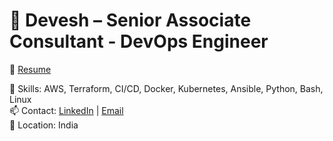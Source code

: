# 💼 Devesh – Senior Associate Consultant - DevOps Engineer

🔗 [Resume](./Devesh_Resume.pdf)

🚀 Skills: AWS, Terraform, CI/CD, Docker, Kubernetes, Ansible, Python, Bash, Linux  
📫 Contact: [LinkedIn](https://www.linkedin.com/in/deveshrattan/) | [Email](mailto:devesh.rattan97@gmail.com)  
📍 Location: India